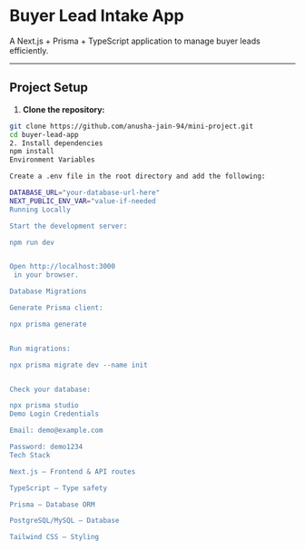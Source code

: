 # Buyer Lead Intake App

A Next.js + Prisma + TypeScript application to manage buyer leads efficiently.

---

## Project Setup

1. **Clone the repository:**

```bash
git clone https://github.com/anusha-jain-94/mini-project.git
cd buyer-lead-app
2. Install dependencies
npm install
Environment Variables

Create a .env file in the root directory and add the following:

DATABASE_URL="your-database-url-here"
NEXT_PUBLIC_ENV_VAR="value-if-needed
Running Locally

Start the development server:

npm run dev


Open http://localhost:3000
 in your browser.

Database Migrations

Generate Prisma client:

npx prisma generate


Run migrations:

npx prisma migrate dev --name init


Check your database:

npx prisma studio
Demo Login Credentials

Email: demo@example.com

Password: demo1234
Tech Stack

Next.js – Frontend & API routes

TypeScript – Type safety

Prisma – Database ORM

PostgreSQL/MySQL – Database

Tailwind CSS – Styling 
